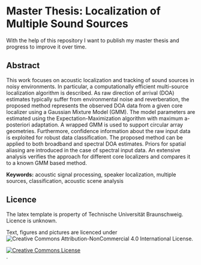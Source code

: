 # Master Thesis: Localization of Multiple Sound Sources

With the help of this repository I want to publish my master thesis and progress to improve it over time.

## Abstract

This work focuses on acoustic localization and tracking of sound sources in noisy environments. In particular, a computationally efficient multi-source localization algorithm is described. As raw 
direction of arrival (DOA) estimates typically suffer from environmental noise and reverberation, the proposed method represents the observed DOA data from a given core localizer using a Gaussian Mixture Model (GMM). The model parameters are estimated using the Expectation-Maximization algorithm with maximum a-posteriori adaptation. A wrapped GMM is used to support circular array geometries. Furthermore, confidence information about the raw input data is exploited for robust data classification. The proposed method can be applied to both broadband and spectral DOA estimates. Priors for spatial aliasing are introduced in the case of spectral input data. An extensive analysis verifies the approach for different core localizers and compares it to a known GMM based method. 

**Keywords:** acoustic signal processing, speaker localization, multiple sources, classification, acoustic scene analysis


## Licence

The latex template is property of Technische Universität Braunschweig. Licence is unknown.

Text, figures and pictures are licenced under ![Creative Commons Attribution-NonCommercial 4.0 International License](https://creativecommons.org/licenses/by-nc/4.0/).

<a rel="license" href="http://creativecommons.org/licenses/by-nc/4.0/"><img alt="Creative Commons License" style="border-width:0" src="https://i.creativecommons.org/l/by-nc/4.0/88x31.png" /></a><br /></a>.
